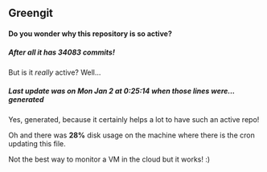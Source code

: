 ## Greengit

#### Do you wonder why this repository is so active?

##### After all it has 34083 commits!

But is it *really* active? Well...

##### Last update was on Mon Jan 2 at 0:25:14 when those lines were... generated

Yes, generated, because it certainly helps a lot to have such an active repo!

Oh and there was **28%** disk usage on the machine
where there is the cron updating this file.

Not the best way to monitor a VM in the cloud but it works! :)
